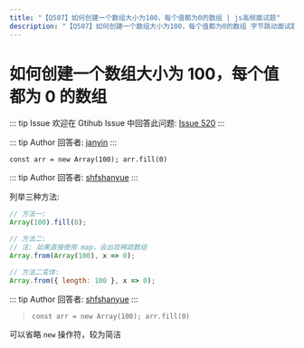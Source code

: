 ```yaml
---
title: "【Q507】如何创建一个数组大小为100，每个值都为0的数组 | js高频面试题"
description: "【Q507】如何创建一个数组大小为100，每个值都为0的数组 字节跳动面试题、阿里腾讯面试题、美团小米面试题。"
---
```


# 如何创建一个数组大小为 100，每个值都为 0 的数组

::: tip Issue
欢迎在 Gtihub Issue 中回答此问题: [Issue 520](https://github.com/shfshanyue/Daily-Question/issues/520)
:::

::: tip Author
回答者: [janyin](https://github.com/janyin)
:::

`const arr = new Array(100); arr.fill(0)`

::: tip Author
回答者: [shfshanyue](https://github.com/shfshanyue)
:::

列举三种方法:

```js
// 方法一:
Array(100).fill(0);

// 方法二:
// 注: 如果直接使用 map，会出现稀疏数组
Array.from(Array(100), x => 0);

// 方法二变体:
Array.from({ length: 100 }, x => 0);
```

::: tip Author
回答者: [shfshanyue](https://github.com/shfshanyue)
:::

> `const arr = new Array(100); arr.fill(0)`

可以省略 `new` 操作符，较为简洁

